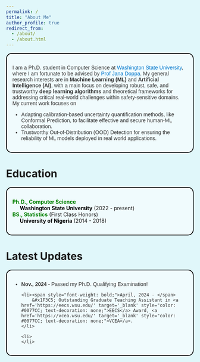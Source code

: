 ```yaml
---
permalink: /
title: "About Me"
author_profile: true
redirect_from: 
  - /about/
  - /about.html
---
```


<style>
  html, body {
    height: 100;
    margin: 0;
    background-color: #E0F7FA;
  }
</style>

<div style="border: 2px solid #000000; padding: 15px; background-color: #F0FBFD; border-radius: 15px; margin-bottom: 20px; font-family: Arial, sans-serif; color: #333333;">
  <p style="font-weight: color: #000000;">
    I am a Ph.D. student in Computer Science at 
    <a href='https://wsu.edu' target='_blank' style="color: #0077CC; text-decoration: none;">Washington State University</a>, 
    where I am fortunate to be advised by 
    <a href='https://eecs.wsu.edu/~jana/' target='_blank' style="color: #0077CC; text-decoration: none;">Prof Jana Doppa</a>. 
    My general research interests are in <span style="font-weight: bold;">Machine Learning (ML)</span> and 
    <span style="font-weight: bold;">Artificial Intelligence (AI)</span>, 
    with a main focus on developing robust, safe, and trustworthy <span style="font-weight: bold;">deep learning algorithms</span> and theoretical frameworks for addressing critical real-world challenges within safety-sensitive domains. My current work focuses on
    <br>
    </p>
  <ul>
    <li>Adapting calibration-based uncertainty quantification methods, like Conformal Prediction, to facilitate effective and secure human-ML collaboration.</li>
    <li>Trustworthy Out-of-Distribution (OOD) Detection for ensuring the reliability of ML models deployed in real world applications.</li>
  </ul>
</div>


Education
======
<div style="border: 2px solid #000000; padding: 15px; background-color: #F0FBFD; border-radius: 15px; margin-bottom: 20px;">
  <ul style="list-style-type: none; padding-left: 0;">
    <li>
      <span style="font-weight: bold; color: #008000;">Ph.D., Computer Science</span><br>
      <a href='https://wsu.edu' target='_blank' style="color: #000000; text-decoration: none; font-weight: bold; padding-left: 20px; display: inline-block;">Washington State University</a> (2022 - present)
    </li>
    <!-- <li>
      <span style="font-weight: bold; color: #008000;">MS., Computer Science</span> <i class="fas fa-graduation-cap"></i><br>
      <a href='https://wsu.edu' target='_blank' style="color: #000000; text-decoration: none; font-weight: bold; padding-left: 20px; display: inline-block;">Washington State University</a> (2022 - 2024)
    </li> -->
    <li>
      <span style="font-weight: bold; color: #008000;">BS., Statistics</span> <i class="fas fa-graduation-cap"></i> (First Class Honors)<br>
      <a href='https://www.unn.edu.ng/' target='_blank' style="color: #000000; text-decoration: none; font-weight: bold; padding-left: 20px; display: inline-block;">University of Nigeria</a> (2014 - 2018)
    </li>
  </ul>
</div>


Latest Updates
======
<div style="border: 2px solid #000000; padding: 15px; background-color: #F0FBFD; border-radius: 15px; margin-bottom: 20px; font-family: Arial, sans-serif; color: #333333;">
  <ul>
    <li><span style="font-weight: bold;">Nov., 2024 - </span> 
        Passed my Ph.D. Qualifying Examination!
    </li>
    
    <li><span style="font-weight: bold;">April, 2024 - </span> 
        &#x1F3C5; Outstanding Graduate Teaching Assistant in <a href='https://eecs.wsu.edu/' target='_blank' style="color: #0077CC; text-decoration: none;">EECS</a> Award, <a href='https://vcea.wsu.edu/' target='_blank' style="color: #0077CC; text-decoration: none;">VCEA</a>.
    </li>

    <li> 
    </li>
  </ul>
</div>
 

<!-- This is a comment -->

<!-- Example: editing a markdown file for a talk -->
<!-- ![Editing a markdown file for a talk](/images/editing-talk.png) -->



